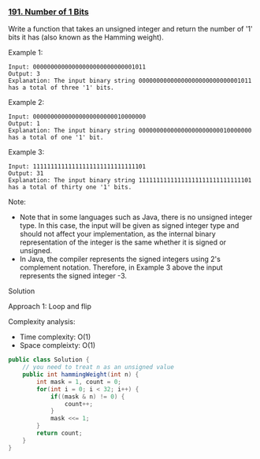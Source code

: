 ### [191. Number of 1 Bits](https://leetcode.com/problems/number-of-1-bits/)


Write a function that takes an unsigned integer and return the number of '1' bits it has (also known as the Hamming weight).

 

Example 1:
```
Input: 00000000000000000000000000001011
Output: 3
Explanation: The input binary string 00000000000000000000000000001011 has a total of three '1' bits.
```
Example 2:
```
Input: 00000000000000000000000010000000
Output: 1
Explanation: The input binary string 00000000000000000000000010000000 has a total of one '1' bit.
```
Example 3:
```
Input: 11111111111111111111111111111101
Output: 31
Explanation: The input binary string 11111111111111111111111111111101 has a total of thirty one '1' bits.
``` 

Note:

- Note that in some languages such as Java, there is no unsigned integer type. In this case, the input will be given as signed integer type and should not affect your implementation, as the internal binary representation of the integer is the same whether it is signed or unsigned.
- In Java, the compiler represents the signed integers using 2's complement notation. Therefore, in Example 3 above the input represents the signed integer -3.

Solution

Approach 1: Loop and flip

Complexity analysis:
- Time complexity: O(1)
- Space compleixty: O(1)

```java
public class Solution {
    // you need to treat n as an unsigned value
    public int hammingWeight(int n) {
        int mask = 1, count = 0;
        for(int i = 0; i < 32; i++) {
            if((mask & n) != 0) {
                count++;
            }
            mask <<= 1;
        }
        return count;
    }
}
```